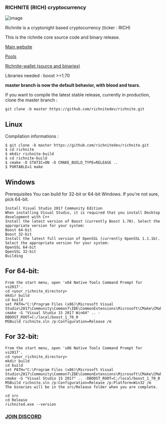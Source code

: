 ### RICHNITE (RICH) cryptocurrency 

![image](https://media.discordapp.net/attachments/589835363091087385/589837465100222464/Picture100000000.png?width=400&height=180)

Richnite is a cryptonight based cryptocurrency (ticker : RICH)

This is the richnite core source code and binary release.

[Main website](https://richnite-project.github.io/Richnite/)

[Pools](http://pool.stx.nl/RICH/#)

[Richnite-wallet (source and binaries)](https://github.com/richnite-project/richnite2/releases/tag/v5.0.0)


Libraries needed : boost >=1.70

**master branch is now the default behavior, with blood and tears.**

If you want to compile the latest stable release, currently in production, clone the master branch :
```
git clone -b master https://github.com/richnitedev/richnite.git
```

## Linux
Compilation informations : 
```
$ git clone -b master https://github.com/richnitedev/richnite.git
$ cd richnite
$ mkdir richnite-build
$ cd richnite-build
$ cmake -D STATIC=ON -D CMAKE_BUILD_TYPE=RELEASE ..
$ PORTABLE=1 make
```


## Windows
Prerequisites
You can build for 32-bit or 64-bit Windows. If you're not sure, pick 64-bit.
```
Install Visual Studio 2017 Community Edition
When installing Visual Studio, it is required that you install Desktop development with C++
Install the latest version of Boost (currently Boost 1.70). Select the appropriate version for your system:
Boost 64-bit
Boost 32-bit
Install the latest full version of OpenSSL (currently OpenSSL 1.1.1b). Select the appropriate version for your system:
OpenSSL 64-bit
OpenSSL 32-bit
Building
```

## For 64-bit:
```
From the start menu, open 'x64 Native Tools Command Prompt for vs2017'.
cd <your_richnite_directory>
mkdir build
cd build
set PATH="C:\Program Files (x86)\Microsoft Visual Studio\2017\Community\Common7\IDE\CommonExtensions\Microsoft\CMake\CMake\bin";%PATH%
cmake -G "Visual Studio 15 2017 Win64" .. -DBOOST_ROOT=C:/local/boost_1_70_0
MSBuild richnite.sln /p:Configuration=Release /m
```
## For 32-bit:
```
From the start menu, open 'x86 Native Tools Command Prompt for vs2017'.
cd <your_richnite_directory>
mkdir build
cd build
set PATH="C:\Program Files (x86)\Microsoft Visual Studio\2017\Community\Common7\IDE\CommonExtensions\Microsoft\CMake\CMake\bin";%PATH%
cmake -G "Visual Studio 15 2017" .. -DBOOST_ROOT=C:/local/boost_1_70_0
MSBuild richnite.sln /p:Configuration=Release /p:Platform=Win32 /m
The binaries will be in the src/Release folder when you are complete.

cd src
cd Release
richnited.exe --version
```



### [JOIN DISCORD](https://discord.gg/m7rdznM)
